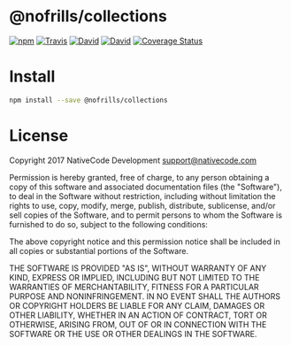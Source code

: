 # @nofrills/collections

[![npm](https://img.shields.io/npm/v/@nofrills/collections.svg?style=flat-square)](https://www.npmjs.com/package/@nofrills/collections)
[![Travis](https://img.shields.io/travis/nativecode-dev/nofrills-collections.svg?style=flat-square&label=travis)](https://travis-ci.org/nativecode-dev/nofrills-collections)
[![David](https://img.shields.io/david/nativecode-dev/nofrills-collections.svg?style=flat-square&label=deps)](https://www.npmjs.com/package/@nofrills/collections)
[![David](https://img.shields.io/david/dev/nativecode-dev/nofrills-collections.svg?style=flat-square&label=devdeps)](https://www.npmjs.com/package/@nofrills/collections)
[![Coverage Status](https://coveralls.io/repos/nativecode-dev/nofrills-collections/badge.svg?branch=master)](https://coveralls.io/r/nativecode-dev/nofrills-collections?branch=master)

# Install

```bash
npm install --save @nofrills/collections
```

# License
Copyright 2017 NativeCode Development <support@nativecode.com>

Permission is hereby granted, free of charge, to any person obtaining a copy of this software and associated
documentation files (the "Software"), to deal in the Software without restriction, including without
limitation the rights to use, copy, modify, merge, publish, distribute, sublicense, and/or sell copies of the
Software, and to permit persons to whom the Software is furnished to do so, subject to the following
conditions:

The above copyright notice and this permission notice shall be included in all copies or substantial portions
of the Software.

THE SOFTWARE IS PROVIDED "AS IS", WITHOUT WARRANTY OF ANY KIND, EXPRESS OR IMPLIED, INCLUDING BUT NOT LIMITED
TO THE WARRANTIES OF MERCHANTABILITY, FITNESS FOR A PARTICULAR PURPOSE AND NONINFRINGEMENT. IN NO EVENT SHALL
THE AUTHORS OR COPYRIGHT HOLDERS BE LIABLE FOR ANY CLAIM, DAMAGES OR OTHER LIABILITY, WHETHER IN AN ACTION OF
CONTRACT, TORT OR OTHERWISE, ARISING FROM, OUT OF OR IN CONNECTION WITH THE SOFTWARE OR THE USE OR OTHER
DEALINGS IN THE SOFTWARE.
